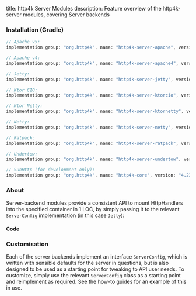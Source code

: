 title: http4k Server Modules
description: Feature overview of the http4k-server modules, covering Server backends

### Installation (Gradle)

```groovy
// Apache v5: 
implementation group: "org.http4k", name: "http4k-server-apache", version: "4.23.0.0"

// Apache v4: 
implementation group: "org.http4k", name: "http4k-server-apache4", version: "4.23.0.0"

// Jetty: 
implementation group: "org.http4k", name: "http4k-server-jetty", version: "4.23.0.0"

// Ktor CIO: 
implementation group: "org.http4k", name: "http4k-server-ktorcio", version: "4.23.0.0"

// Ktor Netty: 
implementation group: "org.http4k", name: "http4k-server-ktornetty", version: "4.23.0.0"

// Netty: 
implementation group: "org.http4k", name: "http4k-server-netty", version: "4.23.0.0"

// Ratpack: 
implementation group: "org.http4k", name: "http4k-server-ratpack", version: "4.23.0.0"

// Undertow: 
implementation group: "org.http4k", name: "http4k-server-undertow", version: "4.23.0.0"

// SunHttp (for development only): 
implementation group: "org.http4k", name: "http4k-core", version: "4.23.0.0"
```

### About
Server-backend modules provide a consistent API to mount HttpHandlers into the specified container in 1 LOC, by 
simply passing it to the relevant `ServerConfig` implementation (in this case `Jetty`):

#### Code [<img class="octocat"/>](https://github.com/http4k/http4k/blob/master/src/docs/guide/reference/servers/example_http.kt)

<script src="https://gist-it.appspot.com/https://github.com/http4k/http4k/blob/master/src/docs/guide/reference/servers/example_http.kt"></script>

### Customisation
Each of the server backends implement an interface `ServerConfig`, which is written with sensible defaults for the server in questions, 
but is also designed to be used as a starting point for tweaking to API user needs. To customize, simply use the relevant `ServerConfig` 
class as a starting point and reimplement as required. See the how-to guides for an example of this in use.
